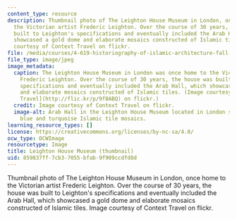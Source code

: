 ```yaml
---
content_type: resource
description: Thumbnail photo of The Leighton House Museum in London, once home to
  the Victorian artist Frederic Leighton. Over the course of 30 years, the house was
  built to Leighton's specifications and eventually included the Arab Hall, which
  showcased a gold dome and elaborate mosaics constructed of Islamic tiles. Image
  courtesy of Context Travel on flickr.
file: /media/courses/4-619-historiography-of-islamic-architecture-fall-2014/859837ff7cb37055bfab9f909ccdfd8d_4-619f14-th.jpg
file_type: image/jpeg
image_metadata:
  caption: The Leighton House Museum in London was once home to the Victorian artist
    Frederic Leighton. Over the course of 30 years, the house was built to Leighton's
    specifications and eventually included the Arab Hall, which showcased a gold dome
    and elaborate mosaics constructed of Islamic tiles. (Image courtesy of [Context
    Travel](http://flic.kr/p/9f8ABQ) on flickr.)
  credit: Image courtesy of Context Travel on flickr.
  image-alt: Arab Hall in the Leighton House Museum located in London shown with gold,
    blue and turquoise Islamic tile mosaics.
learning_resource_types: []
license: https://creativecommons.org/licenses/by-nc-sa/4.0/
ocw_type: OCWImage
resourcetype: Image
title: Leighton House Museum (thumbnail)
uid: 859837ff-7cb3-7055-bfab-9f909ccdfd8d
---
```

Thumbnail photo of The Leighton House Museum in London, once home to the Victorian artist Frederic Leighton. Over the course of 30 years, the house was built to Leighton's specifications and eventually included the Arab Hall, which showcased a gold dome and elaborate mosaics constructed of Islamic tiles. Image courtesy of Context Travel on flickr.